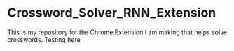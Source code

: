 # Crossword_Solver_RNN_Extension
This is my repository for the Chrome Extension I am making that helps solve crosswords. Testing here